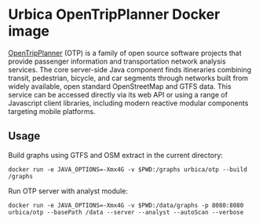 # Urbica OpenTripPlanner Docker image

[OpenTripPlanner](http://www.opentripplanner.org/) (OTP) is a family of open source software projects that provide passenger information and transportation network analysis services. The core server-side Java component finds itineraries combining transit, pedestrian, bicycle, and car segments through networks built from widely available, open standard OpenStreetMap and GTFS data. This service can be accessed directly via its web API or using a range of Javascript client libraries, including modern reactive modular components targeting mobile platforms.

## Usage

Build graphs using GTFS and OSM extract in the current directory:

```shell
docker run -e JAVA_OPTIONS=-Xmx4G -v $PWD:/graphs urbica/otp --build /graphs
```

Run OTP server with analyst module:

```shell
docker run -e JAVA_OPTIONS=-Xmx4G -v $PWD:/data/graphs -p 8080:8080 urbica/otp --basePath /data --server --analyst --autoScan --verbose
```
